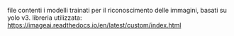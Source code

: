 file contenti i modelli trainati per il riconoscimento delle immagini, basati su yolo v3.
libreria utilizzata: https://imageai.readthedocs.io/en/latest/custom/index.html
